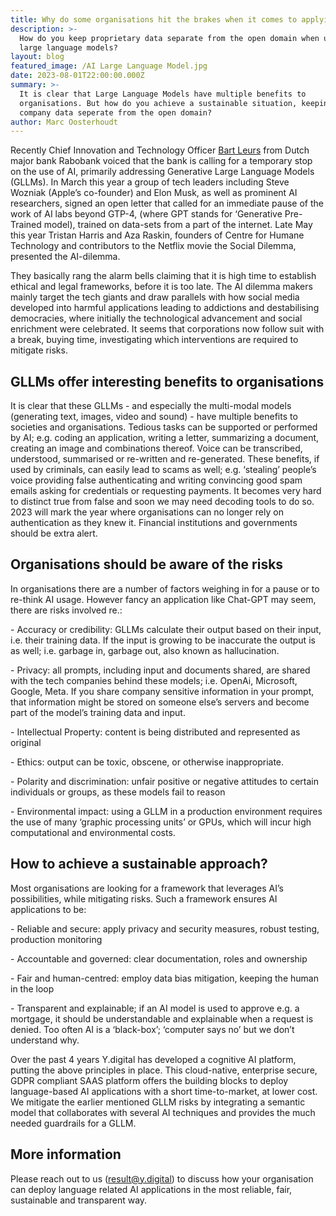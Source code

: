 ```yaml
---
title: Why do some organisations hit the brakes when it comes to applying AI?
description: >-
  How do you keep proprietary data separate from the open domain when using
  large language models?
layout: blog
featured_image: /AI Large Language Model.jpg
date: 2023-08-01T22:00:00.000Z
summary: >-
  It is clear that Large Language Models have multiple benefits to
  organisations. But how do you achieve a sustainable situation, keeping your
  company data seperate from the open domain?  
author: Marc Oosterhoudt
---
```


Recently Chief Innovation and Technology Officer [Bart Leurs](https://www.linkedin.com/in/bart-leurs-096a605) from Dutch major bank Rabobank voiced that the bank is calling for a temporary stop on the use of AI, primarily addressing Generative Large Language Models (GLLMs). In March this year a group of tech leaders including Steve Wozniak (Apple’s co-founder) and Elon Musk, as well as prominent AI researchers, signed an open letter that called for an immediate pause of the work of AI labs beyond GTP-4, (where GPT stands for ‘Generative Pre-Trained model), trained on data-sets from a part of the internet. Late May this year Tristan Harris and Aza Raskin, founders of Centre for Humane Technology and contributors to the Netflix movie the Social Dilemma, presented the AI-dilemma.

They basically rang the alarm bells claiming that it is high time to establish ethical and legal frameworks, before it is too late. The AI dilemma makers mainly target the tech giants and draw parallels with how social media developed into harmful applications leading to addictions and destabilising democracies, where initially the technological advancement and social enrichment were celebrated. It seems that corporations now follow suit with a break, buying time, investigating which interventions are required to mitigate risks.

## **GLLMs offer interesting benefits to organisations**

It is clear that these GLLMs - and especially the multi-modal models (generating text, images, video and sound) - have multiple benefits to societies and organisations. Tedious tasks can be supported or performed by AI; e.g. coding an application, writing a letter, summarizing a document, creating an image and combinations thereof. Voice can be transcribed, understood, summarised or re-written and re-generated. These benefits, if used
by criminals, can easily lead to scams as well; e.g. ‘stealing’ people’s voice providing false authenticating and writing convincing good spam emails asking for credentials or requesting payments. It becomes very hard to distinct true from false and soon we may need decoding tools to do so. 2023 will mark the year where organisations can no longer rely on authentication as they knew it. Financial institutions and governments should be extra alert.

## **Organisations should be aware of the risks**

In organisations there are a number of factors weighing in for a pause or to re-think AI usage. However fancy an
application like Chat-GPT may seem, there are risks involved re.:

- Accuracy or credibility: GLLMs calculate their output based on their input, i.e. their training data. If the input is growing to be inaccurate the output is as well; i.e. garbage in, garbage out, also known as hallucination.

- Privacy: all prompts, including input and documents shared, are shared with the tech companies behind these models; i.e. OpenAi, Microsoft, Google, Meta. If you share company sensitive information in your prompt, that
information might be stored on someone else’s servers and become part of the model’s training data and input.

- Intellectual Property: content is being distributed and represented as original

- Ethics: output can be toxic, obscene, or otherwise inappropriate.

- Polarity and discrimination: unfair positive or negative attitudes to certain individuals or groups, as these models fail to reason

- Environmental impact: using a GLLM in a production environment requires the use of many ‘graphic processing units’ or GPUs, which will incur high computational and environmental costs.

## **How to achieve a sustainable approach?**

Most organisations are looking for a framework that leverages AI’s possibilities, while mitigating risks. Such a
framework ensures AI applications to be:

- Reliable and secure: apply privacy and security measures, robust testing, production monitoring

- Accountable and governed: clear documentation, roles and ownership

- Fair and human-centred: employ data bias mitigation, keeping the human in the loop

- Transparent and explainable; if an AI model is used to approve e.g. a mortgage, it should be understandable and explainable when a request is denied. Too often AI is a ‘black-box’; ‘computer says no’ but we don’t understand why.

Over the past 4 years Y.digital has developed a cognitive AI platform, putting the above principles in place. This
cloud-native, enterprise secure, GDPR compliant SAAS platform offers the building blocks to deploy language-based AI applications with a short time-to-market, at lower cost. We mitigate the earlier mentioned GLLM risks by integrating a semantic model that collaborates with several AI techniques and provides the much needed guardrails for a GLLM.

## **More information**

Please reach out to us ([result@y.digital](mailto:result@y.digital)) to discuss how your organisation can deploy language related AI applications in the most reliable, fair, sustainable and transparent way.
